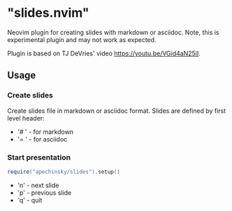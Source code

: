 # "slides.nvim"

Neovim plugin for creating slides with markdown or asciidoc.
Note, this is experimental plugin and may not work as expected.

Plugin is based on TJ DeVries' video https://youtu.be/VGid4aN25iI.

## Usage

### Create slides

Create slides file in markdown or asciidoc format.
Slides are defined by first level header:

* '# ' - for markdown
* '= ' - for asciidoc

### Start presentation

```lua
require("apechinsky/slides").setup()
```

* 'n' - next slide
* 'p' - previous slide
* 'q' - quit
